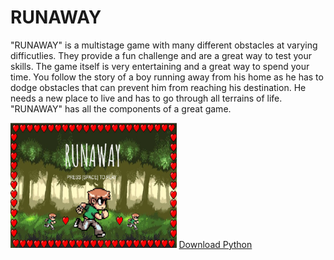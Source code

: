 # RUNAWAY
<p> "RUNAWAY" is a multistage game with many different obstacles at varying difficutlies. They provide a fun challenge and are a great way to test your skills. The game itself is very entertaining and a great way to spend your time. You follow the story of a boy running away from his home as he has to dodge obstacles that can prevent him from reaching his destination. He needs a new place to live and has to go through all terrains of life. "RUNAWAY" has all the components of a great game.<p/>
<img src="https://github.com/jwang92805/RUNAWAY/blob/master/Screenshot%201.PNG" height="200px" onclick="alert('Go Away')">
<a href="https://www.python.org/downloads/">Download Python</a>
